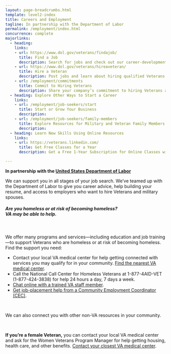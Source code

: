 ```yaml
---
layout: page-breadcrumbs.html
template: level2-index
title: Careers and Employment
tagline: In partnership with the Department of Labor
permalink: /employment/index.html
concurrence: complete
majorlinks:
  - heading:
    links:
    - url: https://www.dol.gov/veterans/findajob/
      title: Find a Job
      description: Search for jobs and check out our career-development resources.
    - url: https://www.dol.gov/veterans/hireaveteran/
      title: Hire a Veteran
      description: Post jobs and learn about hiring qualified Veterans.
    - url: /employment/commitments
      title: Commit to Hiring Veterans
      description: Share your company’s commitment to hiring Veterans and their spouses.
  - heading: Explore Other Ways to Start a Career
    links:
    - url: /employment/job-seekers/start
      title: Start or Grow Your Business
      description:
    - url: /employment/job-seekers/family-members
      title: Explore Resources for Military and Veteran Family Members
      description:
  - heading: Learn New Skills Using Online Resources
    links:
    - url: https://veterans.linkedin.com/
      title: Get Free Classes for a Year
      description: Get a Free 1-Year Subscription for Online Classes with LinkedIn Learning from LinkedIn Premium

---
```


**In partnership with the [United States Department of Labor](https://www.dol.gov/vets/)**

<div class="va-introtext">

We can support you in all stages of your job search. We’ve teamed up with the Department of Labor to give you career advice, help building your resume, and access to employers who want to hire Veterans and military spouses.

</div>

<div class="va-alert usa-alert usa-alert-warning">
  <div class="usa-alert-body">
    <h5 class="va-alert-title">Are you homeless or at risk of becoming homeless?<br><a id="crisis-expander-link">VA may be able to help</a>.
    </h5>
    <div id="crisis-expander-content" class="expander-content expander-content-closed">
      <div class="expander-content-inner">
      <br>
        <p>We offer many programs and services—including education and job training—to support Veterans who are homeless or at risk of becoming homeless. Find the support you need: </p>
        <ul>
          <li>Contact your local VA medical center for help getting connected with services you may qualify for in your community. <a href="/facilities/">Find the nearest VA medical center</a>.</li>
          <li>Call the National Call Center for Homeless Veterans at 1-877-4AID-VET (1-877-424-3838) for help 24 hours a day, 7 days a week.</li>
          <li><a href="https://www.veteranscrisisline.net/ChatTermsOfService.aspx?account=Homeless%20Veterans%20Chat">Chat online with a trained VA staff member</a>.</li>
          <li><a href='http://www.va.gov/homeless/cec-contacts.asp'>Get job-placement help from a Community Employment Coordinator (CEC)</a>.</li>
        </ul>
<br>     
<p>We can also connect you with other non-VA resources in your community.</p>
<br>
        <p><b>If you’re a female Veteran,</b> you can contact your local VA medical center and ask for the Women Veterans Program Manager for help getting housing, health care, and other benefits. <a href="/facilities/">Contact your closest VA medical center</a>.</p>
    </div>
  </div>
</div>

<script type="text/javascript">

  // Toggle the expandable crisis info
  document.getElementById('crisis-expander-link')
    .addEventListener('click', function () {
      document.getElementById('crisis-expander-content').classList.toggle('expander-content-closed');
    });
</script>
